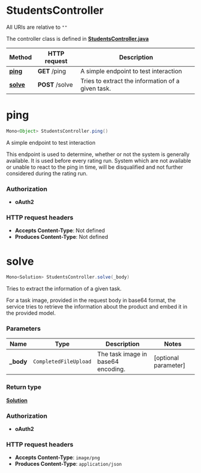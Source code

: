# StudentsController

All URIs are relative to `""`

The controller class is defined in **[StudentsController.java](../../src/main/java/com/aixtra/couchcode/controller/StudentsController.java)**

Method | HTTP request | Description
------------- | ------------- | -------------
[**ping**](#ping) | **GET** /ping | A simple endpoint to test interaction
[**solve**](#solve) | **POST** /solve | Tries to extract the information of a given task.

<a name="ping"></a>
# **ping**
```java
Mono<Object> StudentsController.ping()
```

A simple endpoint to test interaction

This endpoint is used to determine, whether or not the system is  generally available. It is used before every rating run. System which  are not available or unable to react to the ping in time, will be  disqualified and not further considered during the rating run. 



### Authorization
* **oAuth2**

### HTTP request headers
 - **Accepts Content-Type**: Not defined
 - **Produces Content-Type**: Not defined

<a name="solve"></a>
# **solve**
```java
Mono<Solution> StudentsController.solve(_body)
```

Tries to extract the information of a given task.

For a task image, provided in the request body in base64 format, the service tries to retrieve the information  about the product and embed it in the provided model. 

### Parameters
Name | Type | Description  | Notes
------------- | ------------- | ------------- | -------------
**_body** | `CompletedFileUpload` | The task image in base64 encoding.  | [optional parameter]

### Return type
[**Solution**](../../docs/models/Solution.md)

### Authorization
* **oAuth2**

### HTTP request headers
 - **Accepts Content-Type**: `image/png`
 - **Produces Content-Type**: `application/json`

